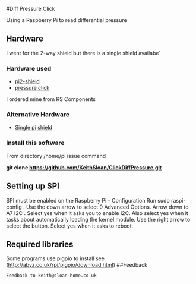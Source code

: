 #Diff Pressure Click

Using a Raspberry Pi to read differantial pressure
## Hardware
I went for the 2-way shield but there is a single shield availabe`
### Hardware used
* [pi2-shield](http://www.mikroe.com/click/pi2-shield/)
* [pressure click](http://www.mikroe.com/click/diff-pressure/)

I ordered mine from RS Components

### Alternative Hardware
* [Single pi shield](http://www.mikroe.com/click/pi-shield/)

### Install this software
From directory /home/pi issue command

**git clone https://github.com/KeithSloan/ClickDiffPressure.git**

## Setting up SPI
SPI must be enabled on the Raspberry Pi - 
Configuration
Run sudo raspi-config .
Use the down arrow to select 9 Advanced Options.
Arrow down to A7 I2C .
Select yes when it asks you to enable I2C.
Also select yes when it tasks about automatically loading the kernel module.
Use the right arrow to select the <Finish> button.
Select yes when it asks to reboot.
## Required libraries
Some programs use pigpio to install see (http://abyz.co.uk/rpi/pigpio/download.html)
##Feedback

    Feedback to keith@sloan-home.co.uk



